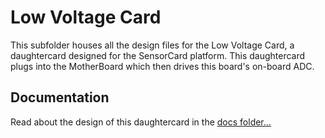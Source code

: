 # Low Voltage Card

This subfolder houses all the design files for the Low Voltage Card, a daughtercard designed for the SensorCard platform. This daughtercard plugs into the MotherBoard which then drives this board's on-board ADC.

## Documentation

Read about the design of this daughtercard in the [docs folder...](docs/)
